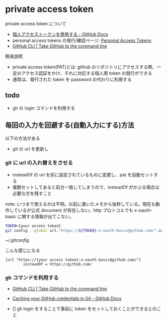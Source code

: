 # private access token

private access token について

- [個人アクセストークンを使用する \- GitHub Docs](https://docs.github.com/ja/authentication/keeping-your-account-and-data-secure/creating-a-personal-access-token)
- personal access tokens の発行/確認ページ: [Personal Access Tokens](https://github.com/settings/tokens)
- [GitHub CLI \| Take GitHub to the command line](https://cli.github.com/)

簡易説明

- private access token(PAT)とは: github のリポジトリにアクセスする際、一定のアクセス認証をかけ、それに対応する個人用 token の発行ができる
- 通常は、発行された token を password の代わりに利用する

## todo

- gh の login コマンドを利用する

## 毎回の入力を回避する(自動入力にする)方法

以下の方法がある

- git の url を更新し

### git に url の入れ替えをさせる

- insteadOf の url を前に設定されているものに変更し、pat を自動セットする
- 複数セットしてあると前方一致してしまうので、insteadOf がかぶる場合は必要な方を残すこと

note: いつまで使えるかは不明。以前に書いたメモから抜粋している。現在も動作しているが公式 document が存在しない。http プロトコルでも x-oauth-basic に関する情報が出てこない。

```bash
TOKEN={your access token}
git config --global url."https://${TOKEN}:x-oauth-basic@github.com/".insteadOf "https://github.com/"
```

_~/.gitconfig_

こんな感じになる

```gitconfig
[url "https://{your access token}:x-oauth-basic@github.com/"]
        insteadOf = https://github.com/
```

### gh コマンドを利用する

- [GitHub CLI \| Take GitHub to the command line](https://cli.github.com/)
- [Caching your GitHub credentials in Git \- GitHub Docs](https://docs.github.com/en/get-started/getting-started-with-git/caching-your-github-credentials-in-git)

- [] gh login をすることで事前に token をセットしておくことができるとのこと
